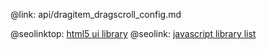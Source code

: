@link: api/dragitem_dragscroll_config.md

@seolinktop: [html5 ui library](https://webix.com)
@seolink: [javascript library list](https://webix.com/widget/list/)